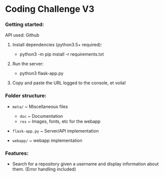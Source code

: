 # Coding Challenge V3

### Getting started:
API used: Github

1. Install dependencies (python3.5+ required):
	- python3 -m pip install -r requirements.txt

2. Run the server:
	- python3 flask-app.py

3. Copy and paste the URL logged to the console, et voila!

### Folder structure:
- `meta/` ~ Miscellaneous files
	- `doc` ~ Documentation
	- `res` ~ Images, fonts, etc for the webapp

- `flask-app.py` ~ Server/API implementation
- `webapp/` ~ webapp implementation

### Features: 
- Search for a repository given a username and display information about them. (Error handling included)
